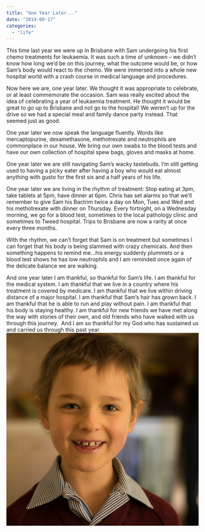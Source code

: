 ```yaml
---
title: "One Year Later..."
date: "2014-09-17"
categories: 
  - "life"
---
```


This time last year we were up in Brisbane with Sam undergoing his first chemo treatments for leukaemia. It was such a time of unknown – we didn’t know how long we’d be on this journey, what the outcome would be, or how Sam’s body would react to the chemo. We were immersed into a whole new hospital world with a crash course in medical language and procedures.

Now here we are, one year later. We thought it was appropriate to celebrate, or at least commemorate the occasion. Sam was really excited about the idea of celebrating a year of leukaemia treatment. He thought it would be great to go up to Brisbane and not go to the hospital! We weren’t up for the drive so we had a special meal and family dance party instead. That seemed just as good.

One year later we now speak the language fluently. Words like mercaptopurine, dexamethasone, methotrexate and neutrophils are commonplace in our house. We bring our own swabs to the blood tests and have our own collection of hospital spew bags, gloves and masks at home.

One year later we are still navigating Sam’s wacky tastebuds. I’m still getting used to having a picky eater after having a boy who would eat almost anything with gusto for the first six and a half years of his life.

One year later we are living in the rhythm of treatment: Stop eating at 3pm, take tablets at 5pm, have dinner at 6pm. Chris has set alarms so that we’ll remember to give Sam his Bactrim twice a day on Mon, Tues and Wed and his methotrexate with dinner on Thursday. Every fortnight, on a Wednesday morning, we go for a blood test, sometimes to the local pathology clinic and sometimes to Tweed hospital. Trips to Brisbane are now a rarity at once every three months.

With the rhythm, we can’t forget that Sam is on treatment but sometimes I can forget that his body is being slammed with crazy chemicals. And then something happens to remind me…his energy suddenly plummets or a blood test shows he has low neutrophils and I am reminded once again of the delicate balance we are walking.

And one year later I am thankful, so thankful for Sam’s life. I am thankful for the medical system. I am thankful that we live in a country where his treatment is covered by medicare. I am thankful that we live within driving distance of a major hospital. I am thankful that Sam’s hair has grown back. I am thankful that he is able to run and play without pain. I am thankful that his body is staying healthy. I am thankful for new friends we have met along the way with stories of their own, and old friends who have walked with us through this journey.  And I am so thankful for my God who has sustained us and carried us through this past year.![Gumroad Cover](images/Gumroad-Cover-600x600.jpg)
